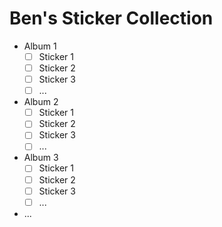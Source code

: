 # Ben's Sticker Collection

- Album 1
  - [ ] Sticker 1
  - [ ] Sticker 2
  - [ ] Sticker 3
  - [ ] ...
- Album 2
  - [ ] Sticker 1
  - [ ] Sticker 2
  - [ ] Sticker 3
  - [ ] ...
- Album 3
  - [ ] Sticker 1
  - [ ] Sticker 2
  - [ ] Sticker 3
  - [ ] ...
- ...
